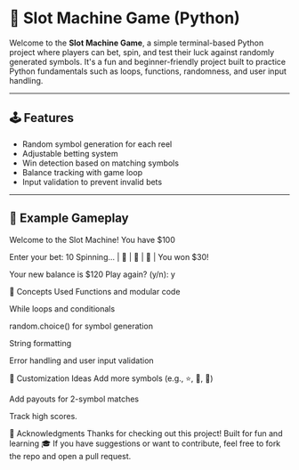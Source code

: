 # 🎰 Slot Machine Game (Python)

Welcome to the **Slot Machine Game**, a simple terminal-based Python project where players can bet, spin, and test their luck against randomly generated symbols. It's a fun and beginner-friendly project built to practice Python fundamentals such as loops, functions, randomness, and user input handling.

---

## 🕹️ Features

- Random symbol generation for each reel
- Adjustable betting system
- Win detection based on matching symbols
- Balance tracking with game loop
- Input validation to prevent invalid bets

---

## 📸 Example Gameplay

Welcome to the Slot Machine!
You have $100

Enter your bet: 10
Spinning...
| 🍒 | 🍒 | 🍒 |
You won $30!

Your new balance is $120
Play again? (y/n): y

🧠 Concepts Used
Functions and modular code

While loops and conditionals

random.choice() for symbol generation

String formatting

Error handling and user input validation

🔧 Customization Ideas
Add more symbols (e.g., ⭐, 🔔, 🍋)

Add payouts for 2-symbol matches

Track high scores.

🙌 Acknowledgments
Thanks for checking out this project! Built for fun and learning 🎓 If you have suggestions or want to contribute, feel free to fork the repo and open a pull request.


